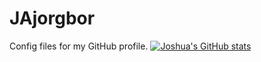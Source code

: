 # JAjorgbor
Config files for my GitHub profile.
[![Joshua's GitHub stats](https://github-readme-stats.vercel.app/api?username=jajorgbor)](https://github.com/anuraghazra/github-readme-stats)
